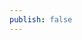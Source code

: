 ```yaml
---
publish: false
---
```


<script setup>
import Signature from '../../components/Signature.vue'
</script>

<Signature />
